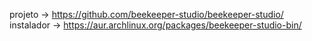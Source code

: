 projeto -> https://github.com/beekeeper-studio/beekeeper-studio/
instalador -> https://aur.archlinux.org/packages/beekeeper-studio-bin/